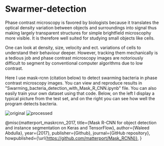 # Swarmer-detection

Phase contrast microscopy is favored by biologists because it translates the optical density variation between objects and surroundings into signal thus making largely transparent structures for simple brightfield microscophy more visible. It is therefore well suited for studying small objects like cells.

One can look at density, size, velocity and ect. variations of cells to understand their behaviour deeper. However, tracking them mechanically is a tedious job and phase contrast microscopy images are notoriously difficult to segment by conventional computer algorithms due to low contrast. 

Here I use mask-rcnn (citation below) to detect swarming bacteria in phase contrast microscopy images. You can view and reproduce results in "Swarming_bacteria_detection_with_Mask_R_CNN.ipynb" file. You can also easily train your own dataset using that code. Below, on the left I display a typical picture from the test set, and on the right you can see how well the program detects bacteria.

![original](https://user-images.githubusercontent.com/7634351/126841434-0a7cd053-1b84-4f00-a5cf-cbf3bb2c1ea3.png)
![processed](https://user-images.githubusercontent.com/7634351/126838879-2049be68-38af-4298-99a7-442165f83e3c.png)

@misc{matterport_maskrcnn_2017,
  title={Mask R-CNN for object detection and instance segmentation on Keras and TensorFlow},
  author={Waleed Abdulla},
  year={2017},
  publisher={Github},
  journal={GitHub repository},
  howpublished={\url{https://github.com/matterport/Mask_RCNN}},
}
